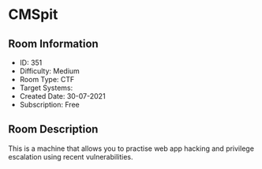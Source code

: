﻿# CMSpit

## Room Information
- ID: 351
- Difficulty: Medium
- Room Type: CTF
- Target Systems: 
- Created Date: 30-07-2021
- Subscription: Free

## Room Description
This is a machine that allows you to practise web app hacking and privilege escalation using recent vulnerabilities.
